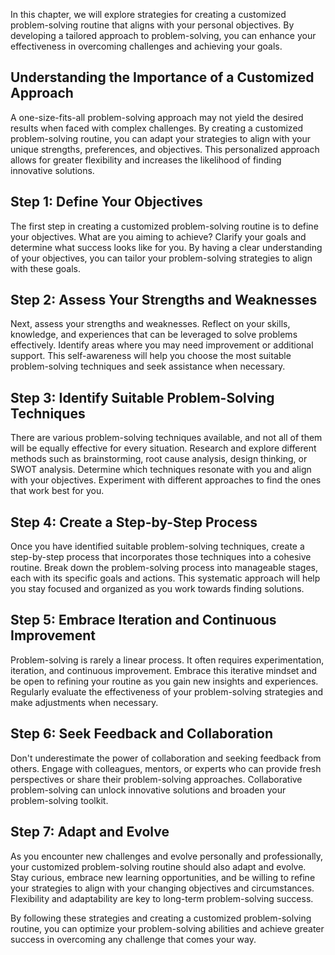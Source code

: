 
In this chapter, we will explore strategies for creating a customized problem-solving routine that aligns with your personal objectives. By developing a tailored approach to problem-solving, you can enhance your effectiveness in overcoming challenges and achieving your goals.

Understanding the Importance of a Customized Approach
-----------------------------------------------------

A one-size-fits-all problem-solving approach may not yield the desired results when faced with complex challenges. By creating a customized problem-solving routine, you can adapt your strategies to align with your unique strengths, preferences, and objectives. This personalized approach allows for greater flexibility and increases the likelihood of finding innovative solutions.

Step 1: Define Your Objectives
------------------------------

The first step in creating a customized problem-solving routine is to define your objectives. What are you aiming to achieve? Clarify your goals and determine what success looks like for you. By having a clear understanding of your objectives, you can tailor your problem-solving strategies to align with these goals.

Step 2: Assess Your Strengths and Weaknesses
--------------------------------------------

Next, assess your strengths and weaknesses. Reflect on your skills, knowledge, and experiences that can be leveraged to solve problems effectively. Identify areas where you may need improvement or additional support. This self-awareness will help you choose the most suitable problem-solving techniques and seek assistance when necessary.

Step 3: Identify Suitable Problem-Solving Techniques
----------------------------------------------------

There are various problem-solving techniques available, and not all of them will be equally effective for every situation. Research and explore different methods such as brainstorming, root cause analysis, design thinking, or SWOT analysis. Determine which techniques resonate with you and align with your objectives. Experiment with different approaches to find the ones that work best for you.

Step 4: Create a Step-by-Step Process
-------------------------------------

Once you have identified suitable problem-solving techniques, create a step-by-step process that incorporates those techniques into a cohesive routine. Break down the problem-solving process into manageable stages, each with its specific goals and actions. This systematic approach will help you stay focused and organized as you work towards finding solutions.

Step 5: Embrace Iteration and Continuous Improvement
----------------------------------------------------

Problem-solving is rarely a linear process. It often requires experimentation, iteration, and continuous improvement. Embrace this iterative mindset and be open to refining your routine as you gain new insights and experiences. Regularly evaluate the effectiveness of your problem-solving strategies and make adjustments when necessary.

Step 6: Seek Feedback and Collaboration
---------------------------------------

Don't underestimate the power of collaboration and seeking feedback from others. Engage with colleagues, mentors, or experts who can provide fresh perspectives or share their problem-solving approaches. Collaborative problem-solving can unlock innovative solutions and broaden your problem-solving toolkit.

Step 7: Adapt and Evolve
------------------------

As you encounter new challenges and evolve personally and professionally, your customized problem-solving routine should also adapt and evolve. Stay curious, embrace new learning opportunities, and be willing to refine your strategies to align with your changing objectives and circumstances. Flexibility and adaptability are key to long-term problem-solving success.

By following these strategies and creating a customized problem-solving routine, you can optimize your problem-solving abilities and achieve greater success in overcoming any challenge that comes your way.
